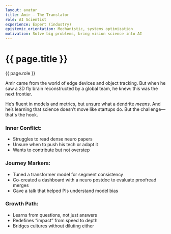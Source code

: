 ```yaml
---
layout: avatar
title: Amir – The Translator
role: AI Scientist
experience: Expert (industry)
epistemic_orientation: Mechanistic, systems optimization
motivation: Solve big problems, bring vision science into AI
---
```


<div class="main-content">
<div class="hero hero-spaced hero-rounded">
  <div class="hero-content">
    <div class="avatar-header">
      <div>
        <h1>{{ page.title }}</h1>
        <p class="hero-subtitle">{{ page.role }}</p>
      </div>
    </div>
  </div>
</div>

Amir came from the world of edge devices and object tracking. But when he saw a 3D fly brain reconstructed by a global team, he knew: this was the next frontier.

He’s fluent in models and metrics, but unsure what a dendrite *means*. And he’s learning that science doesn’t move like startups do. But the challenge—that's the hook.

### Inner Conflict:
- Struggles to read dense neuro papers
- Unsure when to push his tech or adapt it
- Wants to contribute but not overstep

### Journey Markers:
- Tuned a transformer model for segment consistency
- Co-created a dashboard with a neuro postdoc to evaluate proofread merges
- Gave a talk that helped PIs understand model bias

### Growth Path:
- Learns from questions, not just answers
- Redefines “impact” from speed to depth
- Bridges cultures without diluting either
</div>
